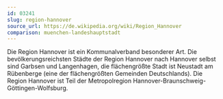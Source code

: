 ```yaml
---
id: 03241
slug: region-hannover
source_url: https://de.wikipedia.org/wiki/Region_Hannover
comparison: muenchen-landeshauptstadt
---
```


Die Region Hannover ist ein Kommunalverband besonderer Art. Die bevölkerungsreichsten Städte der Region Hannover nach Hannover selbst sind Garbsen und Langenhagen, die flächengrößte Stadt ist Neustadt am Rübenberge (eine der flächengrößten Gemeinden Deutschlands). Die Region Hannover ist Teil der Metropolregion Hannover-Braunschweig-Göttingen-Wolfsburg.
